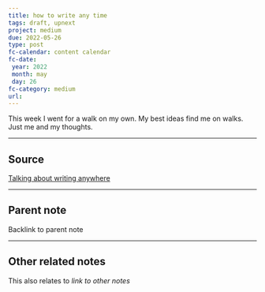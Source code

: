 ```yaml
---
title: how to write any time
tags: draft, upnext
project: medium
due: 2022-05-26
type: post
fc-calendar: content calendar
fc-date:
 year: 2022
 month: may
 day: 26
fc-category: medium
url:
---
```


This week I went for a walk on my own. My best ideas find me on walks. Just me and my thoughts.

---

## Source

[Talking about writing anywhere](https://voca.ro/14GYacLqzPci)

---

## Parent note

Backlink to parent note

---

## Other related notes

This also relates to *link to other notes*